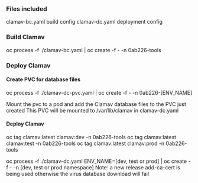 ### Files included

clamav-bc.yaml build config
clamav-dc.yaml deployment config

### Build Clamav

oc process -f ./clamav-bc.yaml | oc create -f - -n 0ab226-tools

### Deploy Clamav

#### Create PVC for database files

oc process -f ./clamav-dc-pvc.yaml | oc create -f - -n 0ab226-[ENV_NAME]

Mount the pvc to a pod and add the Clamav database files to the PVC just created
This PVC will be mounted to /var/lib/clamav in clamav-dc.yaml

#### Deploy Clamav

oc tag clamav:latest clamav:dev -n 0ab226-tools
oc tag clamav:latest clamav:test -n 0ab226-tools
oc tag clamav:latest clamav:prod -n 0ab226-tools

oc process -f ./clamav-dc.yaml ENV_NAME=[dev, test or prod] | oc create -f - -n [dev, test or prod namespace]
Note: a new release add-ca-cert is being used otherwise the virus database download will fail
